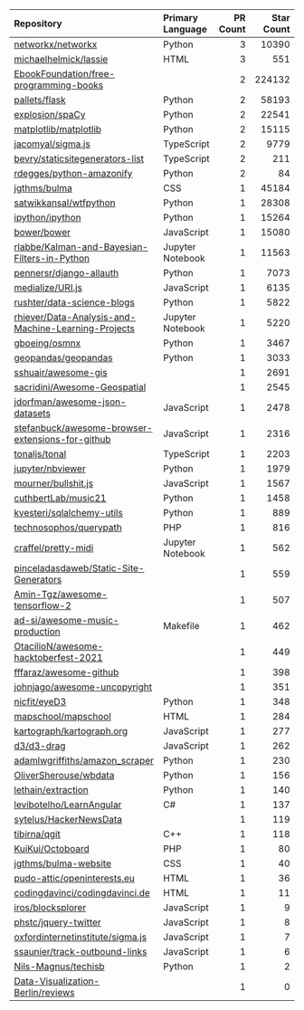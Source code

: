 | Repository | Primary Language | PR Count | Star Count |
| :-- | :-- | --: | --: |
| [networkx/networkx](https://github.com/networkx/networkx) | Python | 3 | 10390 |
| [michaelhelmick/lassie](https://github.com/michaelhelmick/lassie) | HTML | 3 | 551 |
| [EbookFoundation/free-programming-books](https://github.com/EbookFoundation/free-programming-books) |  | 2 | 224132 |
| [pallets/flask](https://github.com/pallets/flask) | Python | 2 | 58193 |
| [explosion/spaCy](https://github.com/explosion/spaCy) | Python | 2 | 22541 |
| [matplotlib/matplotlib](https://github.com/matplotlib/matplotlib) | Python | 2 | 15115 |
| [jacomyal/sigma.js](https://github.com/jacomyal/sigma.js) | TypeScript | 2 | 9779 |
| [bevry/staticsitegenerators-list](https://github.com/bevry/staticsitegenerators-list) | TypeScript | 2 | 211 |
| [rdegges/python-amazonify](https://github.com/rdegges/python-amazonify) | Python | 2 | 84 |
| [jgthms/bulma](https://github.com/jgthms/bulma) | CSS | 1 | 45184 |
| [satwikkansal/wtfpython](https://github.com/satwikkansal/wtfpython) | Python | 1 | 28308 |
| [ipython/ipython](https://github.com/ipython/ipython) | Python | 1 | 15264 |
| [bower/bower](https://github.com/bower/bower) | JavaScript | 1 | 15080 |
| [rlabbe/Kalman-and-Bayesian-Filters-in-Python](https://github.com/rlabbe/Kalman-and-Bayesian-Filters-in-Python) | Jupyter Notebook | 1 | 11563 |
| [pennersr/django-allauth](https://github.com/pennersr/django-allauth) | Python | 1 | 7073 |
| [medialize/URI.js](https://github.com/medialize/URI.js) | JavaScript | 1 | 6135 |
| [rushter/data-science-blogs](https://github.com/rushter/data-science-blogs) | Python | 1 | 5822 |
| [rhiever/Data-Analysis-and-Machine-Learning-Projects](https://github.com/rhiever/Data-Analysis-and-Machine-Learning-Projects) | Jupyter Notebook | 1 | 5220 |
| [gboeing/osmnx](https://github.com/gboeing/osmnx) | Python | 1 | 3467 |
| [geopandas/geopandas](https://github.com/geopandas/geopandas) | Python | 1 | 3033 |
| [sshuair/awesome-gis](https://github.com/sshuair/awesome-gis) |  | 1 | 2691 |
| [sacridini/Awesome-Geospatial](https://github.com/sacridini/Awesome-Geospatial) |  | 1 | 2545 |
| [jdorfman/awesome-json-datasets](https://github.com/jdorfman/awesome-json-datasets) | JavaScript | 1 | 2478 |
| [stefanbuck/awesome-browser-extensions-for-github](https://github.com/stefanbuck/awesome-browser-extensions-for-github) | JavaScript | 1 | 2316 |
| [tonaljs/tonal](https://github.com/tonaljs/tonal) | TypeScript | 1 | 2203 |
| [jupyter/nbviewer](https://github.com/jupyter/nbviewer) | Python | 1 | 1979 |
| [mourner/bullshit.js](https://github.com/mourner/bullshit.js) | JavaScript | 1 | 1567 |
| [cuthbertLab/music21](https://github.com/cuthbertLab/music21) | Python | 1 | 1458 |
| [kvesteri/sqlalchemy-utils](https://github.com/kvesteri/sqlalchemy-utils) | Python | 1 | 889 |
| [technosophos/querypath](https://github.com/technosophos/querypath) | PHP | 1 | 816 |
| [craffel/pretty-midi](https://github.com/craffel/pretty-midi) | Jupyter Notebook | 1 | 562 |
| [pinceladasdaweb/Static-Site-Generators](https://github.com/pinceladasdaweb/Static-Site-Generators) |  | 1 | 559 |
| [Amin-Tgz/awesome-tensorflow-2](https://github.com/Amin-Tgz/awesome-tensorflow-2) |  | 1 | 507 |
| [ad-si/awesome-music-production](https://github.com/ad-si/awesome-music-production) | Makefile | 1 | 462 |
| [OtacilioN/awesome-hacktoberfest-2021](https://github.com/OtacilioN/awesome-hacktoberfest-2021) |  | 1 | 449 |
| [fffaraz/awesome-github](https://github.com/fffaraz/awesome-github) |  | 1 | 398 |
| [johnjago/awesome-uncopyright](https://github.com/johnjago/awesome-uncopyright) |  | 1 | 351 |
| [nicfit/eyeD3](https://github.com/nicfit/eyeD3) | Python | 1 | 348 |
| [mapschool/mapschool](https://github.com/mapschool/mapschool) | HTML | 1 | 284 |
| [kartograph/kartograph.org](https://github.com/kartograph/kartograph.org) | JavaScript | 1 | 277 |
| [d3/d3-drag](https://github.com/d3/d3-drag) | JavaScript | 1 | 262 |
| [adamlwgriffiths/amazon_scraper](https://github.com/adamlwgriffiths/amazon_scraper) | Python | 1 | 230 |
| [OliverSherouse/wbdata](https://github.com/OliverSherouse/wbdata) | Python | 1 | 156 |
| [lethain/extraction](https://github.com/lethain/extraction) | Python | 1 | 140 |
| [levibotelho/LearnAngular](https://github.com/levibotelho/LearnAngular) | C# | 1 | 137 |
| [sytelus/HackerNewsData](https://github.com/sytelus/HackerNewsData) |  | 1 | 119 |
| [tibirna/qgit](https://github.com/tibirna/qgit) | C++ | 1 | 118 |
| [KuiKui/Octoboard](https://github.com/KuiKui/Octoboard) | PHP | 1 | 80 |
| [jgthms/bulma-website](https://github.com/jgthms/bulma-website) | CSS | 1 | 40 |
| [pudo-attic/openinterests.eu](https://github.com/pudo-attic/openinterests.eu) | HTML | 1 | 36 |
| [codingdavinci/codingdavinci.de](https://github.com/codingdavinci/codingdavinci.de) | HTML | 1 | 11 |
| [iros/blocksplorer](https://github.com/iros/blocksplorer) | JavaScript | 1 | 9 |
| [phstc/jquery-twitter](https://github.com/phstc/jquery-twitter) | JavaScript | 1 | 8 |
| [oxfordinternetinstitute/sigma.js](https://github.com/oxfordinternetinstitute/sigma.js) | JavaScript | 1 | 7 |
| [ssaunier/track-outbound-links](https://github.com/ssaunier/track-outbound-links) | JavaScript | 1 | 6 |
| [Nils-Magnus/techisb](https://github.com/Nils-Magnus/techisb) | Python | 1 | 2 |
| [Data-Visualization-Berlin/reviews](https://github.com/Data-Visualization-Berlin/reviews) |  | 1 | 0 |
